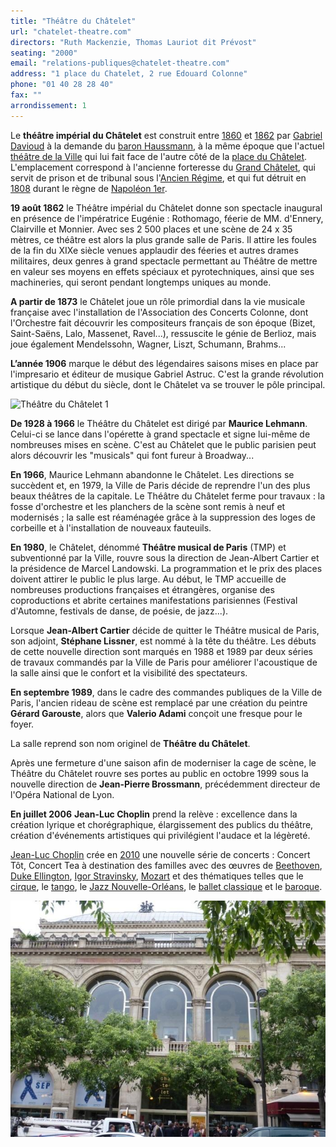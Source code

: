 ```yaml
---
title: "Théâtre du Châtelet"
url: "chatelet-theatre.com"
directors: "Ruth Mackenzie, Thomas Lauriot dit Prévost"
seating: "2000"
email: "relations-publiques@chatelet-theatre.com"
address: "1 place du Chatelet, 2 rue Edouard Colonne"
phone: "01 40 28 28 40"
fax: ""
arrondissement: 1
---
```


Le **théâtre impérial du Châtelet** est construit entre [1860](https://fr.wikipedia.org/wiki/1860) et [1862](https://fr.wikipedia.org/wiki/1862) par [Gabriel Davioud](https://fr.wikipedia.org/wiki/Gabriel_Davioud) à la demande du [baron Haussmann](https://fr.wikipedia.org/wiki/Georges_Eug%C3%A8ne_Haussmann), à la même époque que l'actuel [théâtre de la Ville](https://fr.wikipedia.org/wiki/Th%C3%A9%C3%A2tre_de_la_Ville) qui lui fait face de l'autre côté de la [place du Châtelet](https://fr.wikipedia.org/wiki/Place_du_Ch%C3%A2telet). L'emplacement correspond à l'ancienne forteresse du [Grand Châtelet](https://fr.wikipedia.org/wiki/Grand_Ch%C3%A2telet), qui servit de prison et de tribunal sous l'[Ancien Régime](https://fr.wikipedia.org/wiki/Ancien_R%C3%A9gime), et qui fut détruit en [1808](https://fr.wikipedia.org/wiki/1808) durant le règne de [Napoléon 1er](https://fr.wikipedia.org/wiki/Napol%C3%A9on_Bonaparte). 

**19 août 1862** le Théâtre impérial du Châtelet donne son spectacle inaugural en présence de l'impératrice Eugénie : Rothomago, féerie de MM. d'Ennery, Clairville et Monnier. Avec ses 2 500 places et une scène de 24 x 35 mètres, ce théâtre est alors la plus grande salle de Paris. Il attire les foules de la fin du XIXe siècle venues applaudir des féeries et autres drames militaires, deux genres à grand spectacle permettant au Théâtre de mettre en valeur ses moyens en effets spéciaux et pyrotechniques, ainsi que ses machineries, qui seront pendant longtemps uniques au monde. 

**A partir de 1873** le Châtelet joue un rôle primordial dans la vie musicale française avec l'installation de l'Association des Concerts Colonne, dont l'Orchestre fait découvrir les compositeurs français de son époque (Bizet, Saint-Saëns, Lalo, Massenet, Ravel...), ressuscite le génie de Berlioz, mais joue également Mendelssohn, Wagner, Liszt, Schumann, Brahms...

**L’année 1906** marque le début des légendaires saisons mises en place par l'impresario et éditeur de musique Gabriel Astruc. C'est la grande révolution artistique du début du siècle, dont le Châtelet va se trouver le pôle principal.

![Théâtre du Châtelet 1](./images/theatre-du-chatelet/theatre-du-chatelet-1.jpg)

**De 1928 à 1966** le Théâtre du Châtelet est dirigé par **Maurice Lehmann**. Celui-ci se lance dans l'opérette à grand spectacle et signe lui-même de nombreuses mises en scène. C'est au Châtelet que le public parisien peut alors découvrir les "musicals" qui font fureur à Broadway... 

**En 1966**, Maurice Lehmann abandonne le Châtelet. Les directions se succèdent et, en 1979, la Ville de Paris décide de reprendre l'un des plus beaux théâtres de la capitale. Le Théâtre du Châtelet ferme pour travaux : la fosse d'orchestre et les planchers de la scène sont remis à neuf et modernisés ; la salle est réaménagée grâce à la suppression des loges de corbeille et à l'installation de nouveaux fauteuils. 

**En 1980**, le Châtelet, dénommé **Théâtre musical de Paris** (TMP) et subventionné par la Ville, rouvre sous la direction de Jean-Albert Cartier et la présidence de Marcel Landowski. La programmation et le prix des places doivent attirer le public le plus large. Au début, le TMP accueille de nombreuses productions françaises et étrangères, organise des coproductions et abrite certaines manifestations parisiennes (Festival d'Automne, festivals de danse, de poésie, de jazz...).

Lorsque **Jean-Albert Cartier** décide de quitter le Théâtre musical de Paris, son adjoint, **Stéphane Lissner**, est nommé à la tête du théâtre. Les débuts de cette nouvelle direction sont marqués en 1988 et 1989 par deux séries de travaux commandés par la Ville de Paris pour améliorer l'acoustique de la salle ainsi que le confort et la visibilité des spectateurs. 

**En septembre 1989**, dans le cadre des commandes publiques de la Ville de Paris, l'ancien rideau de scène est remplacé par une création du peintre **Gérard Garouste**, alors que **Valerio Adami** conçoit une fresque pour le foyer. 

La salle reprend son nom originel de **Théâtre du Châtelet**. 

Après une fermeture d'une saison afin de moderniser la cage de scène, le Théâtre du Châtelet rouvre ses portes au public en octobre 1999 sous la nouvelle direction de **Jean-Pierre Brossmann**, précédemment directeur de l'Opéra National de Lyon.   

**En juillet 2006** **Jean-Luc Choplin** prend la relève : excellence dans la création lyrique et chorégraphique, élargissement des publics du théâtre, création d'événements artistiques qui privilégient l'audace et la légèreté.

  
[Jean-Luc Choplin](https://fr.wikipedia.org/wiki/Jean-Luc_Choplin) crée en [2010](https://fr.wikipedia.org/wiki/2010_en_musique) une nouvelle série de concerts : Concert Tôt, Concert Tea à destination des familles avec des œuvres de [Beethoven](https://fr.wikipedia.org/wiki/Beethoven), [Duke Ellington](https://fr.wikipedia.org/wiki/Duke_Ellington), [Igor Stravinsky](https://fr.wikipedia.org/wiki/Igor_Stravinsky), [Mozart](https://fr.wikipedia.org/wiki/Mozart) et des thématiques telles que le [cirque](https://fr.wikipedia.org/wiki/Cirque), le [tango](https://fr.wikipedia.org/wiki/Tango_(danse)), le [Jazz Nouvelle-Orléans](https://fr.wikipedia.org/wiki/Jazz_Nouvelle-Orl%C3%A9ans), le [ballet classique](https://fr.wikipedia.org/wiki/Ballet) et le [baroque](https://fr.wikipedia.org/wiki/Musique_baroque).

![Théâtre du Châtelet 2](../images/1er/theatre-du-chatelet/theatre-du-chatelet-2.jpg)